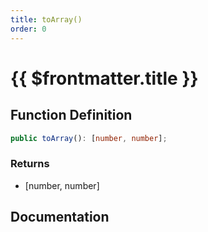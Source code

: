 ```yaml
---
title: toArray()
order: 0
---
```


# {{ $frontmatter.title }}

<!--@include: ./toArray_partial_header.md-->

## Function Definition

```ts
public toArray(): [number, number];
```

### Returns

* [number, number]

## Documentation

<!--@include: ./toArray_partial_footer.md-->
